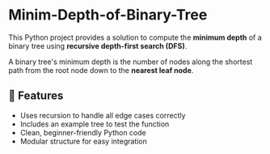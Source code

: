 # Minim-Depth-of-Binary-Tree


This Python project provides a solution to compute the **minimum depth** of a binary tree using **recursive depth-first search (DFS)**.

A binary tree's minimum depth is the number of nodes along the shortest path from the root node down to the **nearest leaf node**.

## 🚀 Features

- Uses recursion to handle all edge cases correctly
- Includes an example tree to test the function
- Clean, beginner-friendly Python code
- Modular structure for easy integration

